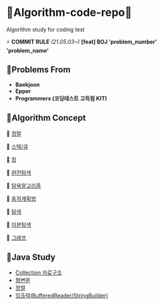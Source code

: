 # 📝Algorithm-code-repo📝
Algorithm study for coding test



⚡ **COMMIT RULE** _(21.05.03~)_    **[feat] BOJ 'problem_number' 'problem_name'**



## 💚Problems From
- **Baekjoon**
- **Epper**
- **Programmers (코딩테스트 고득점 KIT)**

## 🧡Algorithm Concept
🔸 [정렬](https://validming99.tistory.com/46?category=958978)

🔸 [스택/큐](https://validming99.tistory.com/50?category=958978)

🔸 [힙](https://validming99.tistory.com/55?category=958978)

🔸 [완전탐색](https://validming99.tistory.com/59?category=958978)

🔸 [탐욕알고리즘](https://validming99.tistory.com/63?category=958978)

🔸 [동적계획법](https://validming99.tistory.com/70?category=958978)

🔸 [탐색](https://validming99.tistory.com/74?category=958978)

🔸 [이분탐색](https://validming99.tistory.com/83?category=958978)

🔸 [그래프](https://validming99.tistory.com/86?category=958978)

## 💜Java Study
-  [Collection 자료구조](https://validming99.tistory.com/110)
-  [형변환](https://validming99.tistory.com/111)
-  [정렬](https://validming99.tistory.com/112)
-  [입출력(BufferedReader/StringBuilder)](https://validming99.tistory.com/113)

